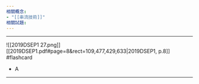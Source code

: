 ```yaml
---
相關概念: 
- "[[串流技術]]"
相關試題:
---
```


---
![[2019DSEP1 27.png]]
[[2019DSEP1.pdf#page=8&rect=109,477,429,633|2019DSEP1, p.8]]
 #flashcard 
- A
---
<!--ID: 1730941138693-->
